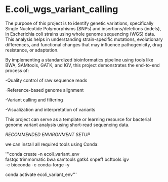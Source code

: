 # E.coli_wgs_variant_calling
The purpose of this project is to identify genetic variations, specifically Single Nucleotide Polymorphisms (SNPs) and insertions/deletions (indels), in Escherichia coli strains using whole genome sequencing (WGS) data. This analysis helps in understanding strain-specific mutations, evolutionary differences, and functional changes that may influence pathogenicity, drug resistance, or adaptation.

By implementing a standardized bioinformatics pipeline using tools like BWA, SAMtools, GATK, and IGV, this project demonstrates the end-to-end process of:

-Quality control of raw sequence reads

-Reference-based genome alignment

-Variant calling and filtering

-Visualization and interpretation of variants

This project can serve as a template or learning resource for bacterial genome variant analysis using short-read sequencing data.

*RECOMMENDED ENVIRONMENT SETUP*

 we can install all required tools using Conda:
 
'''conda create -n ecoli_variant_env \
  fastqc trimmomatic bwa samtools gatk4 snpeff bcftools igv \
  -c bioconda -c conda-forge -y

conda activate ecoli_variant_env'''


